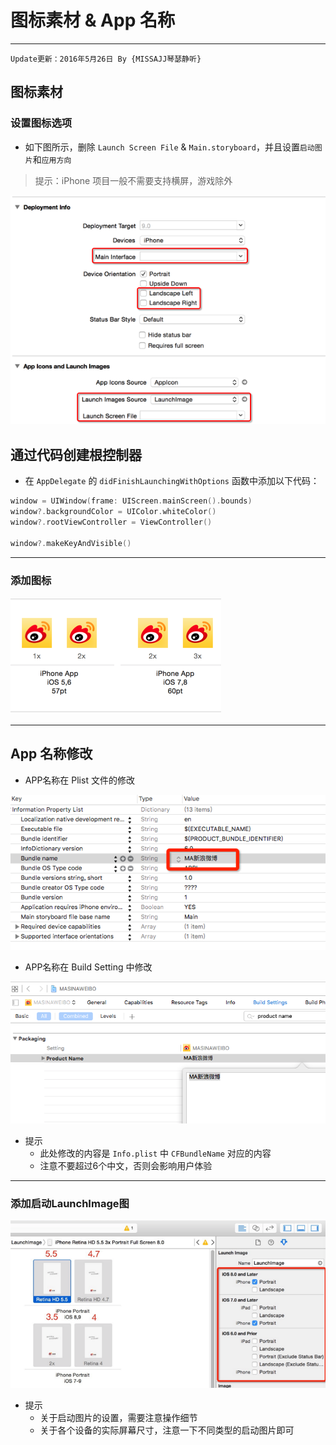 # 图标素材 & App 名称
---
```objc
Update更新：2016年5月26日 By {MISSAJJ琴瑟静听} 
```
## 图标素材

### 设置图标选项

* 如下图所示，删除 `Launch Screen File` & `Main.storyboard`，并且设置`启动图片`和`应用方向`

> 提示：iPhone 项目一般不需要支持横屏，游戏除外

![](./images/Icons/icon&default.png)

## 通过代码创建根控制器

* 在 `AppDelegate` 的 `didFinishLaunchingWithOptions` 函数中添加以下代码：

```swift
window = UIWindow(frame: UIScreen.mainScreen().bounds)
window?.backgroundColor = UIColor.whiteColor()
window?.rootViewController = ViewController()

window?.makeKeyAndVisible()
```
---
### 添加图标

![](./images/Icons/appicons.png)

---
## App 名称修改 
- APP名称在 Plist 文件的修改

![image](./images/Icons/APP名称plist修改.png)

- APP名称在 Build Setting 中修改


![image](./images/Icons/APP名称buildSetting修改.png)




* 提示
    * 此处修改的内容是 `Info.plist` 中 `CFBundleName` 对应的内容
    * 注意不要超过6个中文，否则会影响用户体验

---
### 添加启动LaunchImage图

![image](./images/Icons/defaults.png)

 

* 提示
    * 关于启动图片的设置，需要注意操作细节
    * 关于各个设备的实际屏幕尺寸，注意一下不同类型的启动图片即可
